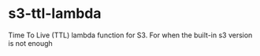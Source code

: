 # s3-ttl-lambda
Time To Live (TTL) lambda function for S3. For when the built-in s3 version is not enough
